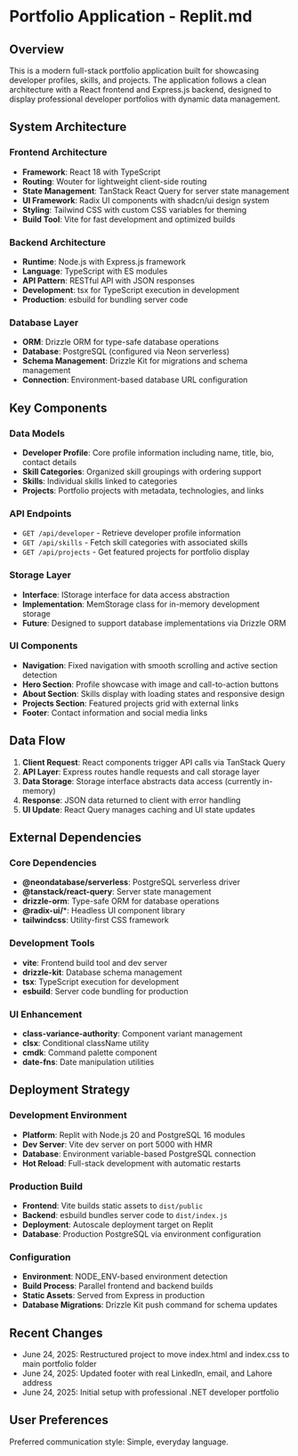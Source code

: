 # Portfolio Application - Replit.md

## Overview

This is a modern full-stack portfolio application built for showcasing developer profiles, skills, and projects. The application follows a clean architecture with a React frontend and Express.js backend, designed to display professional developer portfolios with dynamic data management.

## System Architecture

### Frontend Architecture
- **Framework**: React 18 with TypeScript
- **Routing**: Wouter for lightweight client-side routing
- **State Management**: TanStack React Query for server state management
- **UI Framework**: Radix UI components with shadcn/ui design system
- **Styling**: Tailwind CSS with custom CSS variables for theming
- **Build Tool**: Vite for fast development and optimized builds

### Backend Architecture
- **Runtime**: Node.js with Express.js framework
- **Language**: TypeScript with ES modules
- **API Pattern**: RESTful API with JSON responses
- **Development**: tsx for TypeScript execution in development
- **Production**: esbuild for bundling server code

### Database Layer
- **ORM**: Drizzle ORM for type-safe database operations
- **Database**: PostgreSQL (configured via Neon serverless)
- **Schema Management**: Drizzle Kit for migrations and schema management
- **Connection**: Environment-based database URL configuration

## Key Components

### Data Models
- **Developer Profile**: Core profile information including name, title, bio, contact details
- **Skill Categories**: Organized skill groupings with ordering support
- **Skills**: Individual skills linked to categories
- **Projects**: Portfolio projects with metadata, technologies, and links

### API Endpoints
- `GET /api/developer` - Retrieve developer profile information
- `GET /api/skills` - Fetch skill categories with associated skills
- `GET /api/projects` - Get featured projects for portfolio display

### Storage Layer
- **Interface**: IStorage interface for data access abstraction
- **Implementation**: MemStorage class for in-memory development storage
- **Future**: Designed to support database implementations via Drizzle ORM

### UI Components
- **Navigation**: Fixed navigation with smooth scrolling and active section detection
- **Hero Section**: Profile showcase with image and call-to-action buttons
- **About Section**: Skills display with loading states and responsive design
- **Projects Section**: Featured projects grid with external links
- **Footer**: Contact information and social media links

## Data Flow

1. **Client Request**: React components trigger API calls via TanStack Query
2. **API Layer**: Express routes handle requests and call storage layer
3. **Data Storage**: Storage interface abstracts data access (currently in-memory)
4. **Response**: JSON data returned to client with error handling
5. **UI Update**: React Query manages caching and UI state updates

## External Dependencies

### Core Dependencies
- **@neondatabase/serverless**: PostgreSQL serverless driver
- **@tanstack/react-query**: Server state management
- **drizzle-orm**: Type-safe ORM for database operations
- **@radix-ui/***: Headless UI component library
- **tailwindcss**: Utility-first CSS framework

### Development Tools
- **vite**: Frontend build tool and dev server
- **drizzle-kit**: Database schema management
- **tsx**: TypeScript execution for development
- **esbuild**: Server code bundling for production

### UI Enhancement
- **class-variance-authority**: Component variant management
- **clsx**: Conditional className utility
- **cmdk**: Command palette component
- **date-fns**: Date manipulation utilities

## Deployment Strategy

### Development Environment
- **Platform**: Replit with Node.js 20 and PostgreSQL 16 modules
- **Dev Server**: Vite dev server on port 5000 with HMR
- **Database**: Environment variable-based PostgreSQL connection
- **Hot Reload**: Full-stack development with automatic restarts

### Production Build
- **Frontend**: Vite builds static assets to `dist/public`
- **Backend**: esbuild bundles server code to `dist/index.js`
- **Deployment**: Autoscale deployment target on Replit
- **Database**: Production PostgreSQL via environment configuration

### Configuration
- **Environment**: NODE_ENV-based environment detection
- **Build Process**: Parallel frontend and backend builds
- **Static Assets**: Served from Express in production
- **Database Migrations**: Drizzle Kit push command for schema updates

## Recent Changes

- June 24, 2025: Restructured project to move index.html and index.css to main portfolio folder
- June 24, 2025: Updated footer with real LinkedIn, email, and Lahore address
- June 24, 2025: Initial setup with professional .NET developer portfolio

## User Preferences

Preferred communication style: Simple, everyday language.